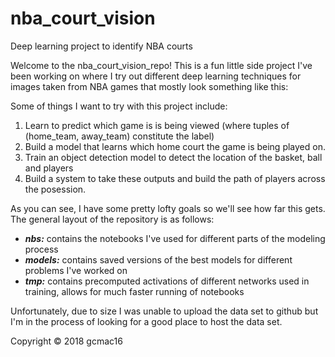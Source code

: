 # nba_court_vision
Deep learning project to identify NBA courts

Welcome to the nba_court_vision_repo! This is a fun little side project I've been working on where I try out different deep learning techniques for images taken from NBA games that mostly look something like this:

Some of things I want to try with this project include:
  1. Learn to predict which game is is being viewed (where tuples of (home_team, away_team) constitute the label)
  2. Build a model that learns which home court the game is being played on.
  3. Train an object detection model to detect the location of the basket, ball and players 
  4. Build a system to take these outputs and build the path of players across the posession.
    
As you can see, I have some pretty lofty goals so we'll see how far this gets. The general layout of the repository is as follows:
* ***nbs:*** contains the notebooks I've used for different parts of the modeling process
* ***models:*** contains saved versions of the best models for different problems I've worked on
* ***tmp:*** contains precomputed activations of different networks used in training, allows for much faster running of notebooks

Unfortunately, due to size I was unable to upload the data set to github but I'm in the process of looking for a good place to host the data set.

Copyright © 2018 gcmac16
